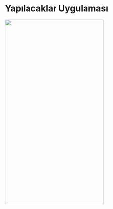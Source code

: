 # **Yapılacaklar Uygulaması**
<img src="https://github.com/user-attachments/assets/000881dc-53a2-4e72-9191-93c94f88f8ce" width="320" height="600">

